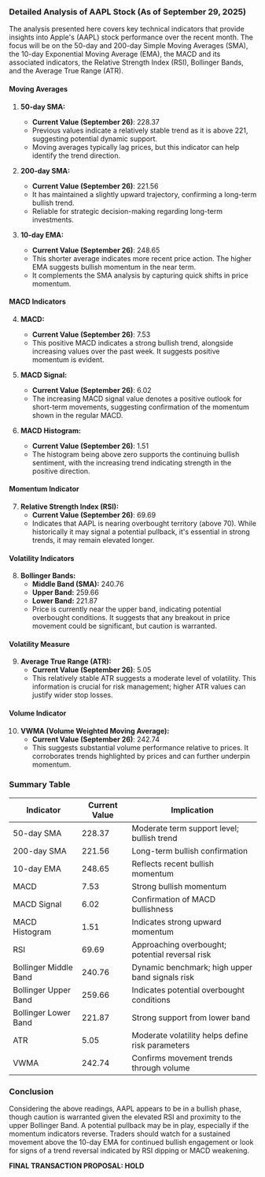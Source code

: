 ### Detailed Analysis of AAPL Stock (As of September 29, 2025)

The analysis presented here covers key technical indicators that provide insights into Apple's (AAPL) stock performance over the recent month. The focus will be on the 50-day and 200-day Simple Moving Averages (SMA), the 10-day Exponential Moving Average (EMA), the MACD and its associated indicators, the Relative Strength Index (RSI), Bollinger Bands, and the Average True Range (ATR).

#### Moving Averages
1. **50-day SMA:**
   - **Current Value (September 26)**: 228.37
   - Previous values indicate a relatively stable trend as it is above 221, suggesting potential dynamic support.
   - Moving averages typically lag prices, but this indicator can help identify the trend direction.

2. **200-day SMA:**
   - **Current Value (September 26)**: 221.56
   - It has maintained a slightly upward trajectory, confirming a long-term bullish trend.
   - Reliable for strategic decision-making regarding long-term investments.

3. **10-day EMA:**
   - **Current Value (September 26)**: 248.65
   - This shorter average indicates more recent price action. The higher EMA suggests bullish momentum in the near term.
   - It complements the SMA analysis by capturing quick shifts in price momentum.

#### MACD Indicators
4. **MACD:**
   - **Current Value (September 26)**: 7.53
   - This positive MACD indicates a strong bullish trend, alongside increasing values over the past week. It suggests positive momentum is evident.

5. **MACD Signal:**
   - **Current Value (September 26)**: 6.02
   - The increasing MACD signal value denotes a positive outlook for short-term movements, suggesting confirmation of the momentum shown in the regular MACD.

6. **MACD Histogram:**
   - **Current Value (September 26)**: 1.51
   - The histogram being above zero supports the continuing bullish sentiment, with the increasing trend indicating strength in the positive direction.

#### Momentum Indicator
7. **Relative Strength Index (RSI):**
   - **Current Value (September 26)**: 69.69
   - Indicates that AAPL is nearing overbought territory (above 70). While historically it may signal a potential pullback, it's essential in strong trends, it may remain elevated longer.

#### Volatility Indicators
8. **Bollinger Bands:**
   - **Middle Band (SMA):** 240.76
   - **Upper Band:** 259.66
   - **Lower Band:** 221.87
   - Price is currently near the upper band, indicating potential overbought conditions. It suggests that any breakout in price movement could be significant, but caution is warranted.

#### Volatility Measure
9. **Average True Range (ATR):**
   - **Current Value (September 26)**: 5.05
   - This relatively stable ATR suggests a moderate level of volatility. This information is crucial for risk management; higher ATR values can justify wider stop losses.

#### Volume Indicator
10. **VWMA (Volume Weighted Moving Average):**
    - **Current Value (September 26)**: 242.74
    - This suggests substantial volume performance relative to prices. It corroborates trends highlighted by prices and can further underpin momentum.

### Summary Table

| Indicator                | Current Value                    | Implication                                       |
|--------------------------|----------------------------------|--------------------------------------------------|
| 50-day SMA               | 228.37                           | Moderate term support level; bullish trend      |
| 200-day SMA              | 221.56                           | Long-term bullish confirmation                   |
| 10-day EMA               | 248.65                           | Reflects recent bullish momentum                  |
| MACD                     | 7.53                             | Strong bullish momentum                          |
| MACD Signal              | 6.02                             | Confirmation of MACD bullishness                 |
| MACD Histogram           | 1.51                             | Indicates strong upward momentum                  |
| RSI                      | 69.69                            | Approaching overbought; potential reversal risk  |
| Bollinger Middle Band    | 240.76                           | Dynamic benchmark; high upper band signals risk  |
| Bollinger Upper Band     | 259.66                           | Indicates potential overbought conditions        |
| Bollinger Lower Band      | 221.87                           | Strong support from lower band                   |
| ATR                      | 5.05                             | Moderate volatility helps define risk parameters  |
| VWMA                     | 242.74                           | Confirms movement trends through volume           |

### Conclusion
Considering the above readings, AAPL appears to be in a bullish phase, though caution is warranted given the elevated RSI and proximity to the upper Bollinger Band. A potential pullback may be in play, especially if the momentum indicators reverse. Traders should watch for a sustained movement above the 10-day EMA for continued bullish engagement or look for signs of a trend reversal indicated by RSI dipping or MACD weakening.

**FINAL TRANSACTION PROPOSAL: HOLD**